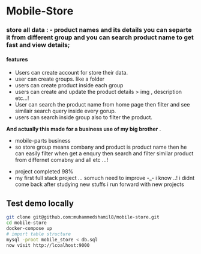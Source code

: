 # Mobile-Store

###  store all data  : -  **product names and its details you can separte it from different group and you can search product name  to get fast and view details;**

#### features 
- Users can create account for store their data.
- user can create groups. like a folder
- users can create product inside each group 
- users can create and update the product details > img , description etc...!
- User can search the product name from home page then filter and see similair search query  inside every gorup.
- users can search inside group also to filter the product.

 **And actually this made for a business use of my big brother** . 
* mobile-parts business  
* so store group means combany and product is product name then he can easily filter when get a enqury  then search and filter similar product from differnet comabny and all etc ...!


- project completed 98%
- my first full stack project ... somuch need to improve -_- i know ..! i didnt come back after studying new stuffs i run forward with new projects 

## Test demo locally
```sh
git clone git@github.com:muhammedshamil8/mobile-store.git
cd mobile-store
docker-compose up
# import table structure
mysql -proot mobile_store < db.sql
now visit http://lcoalhost:9000
```

